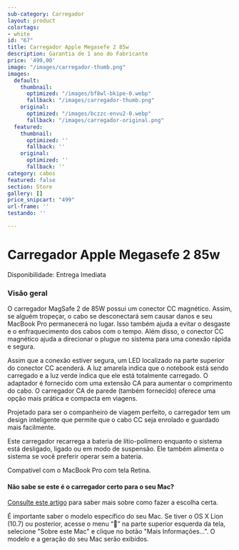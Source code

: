 ```yaml
---
sub-category: Carregador
layout: product
colortags:
- white
id: "67"
title: Carregador Apple Megasefe 2 85w
description: Garantia de 1 ano do Fabricante
price: '499,00'
image: "/images/carregador-thumb.png"
images:
  default:
    thumbnail:
      optimized: "/images/bf8wl-bkipe-0.webp"
      fallback: "/images/carregador-thumb.png"
    original:
      optimized: "/images/bczzc-envu2-0.webp"
      fallback: "/images/carregador-original.png"
  featured:
    thumbnail:
      optimized: ''
      fallback: ''
    original:
      optimized: ''
      fallback: ''
category: cabos
featured: false
section: Store
gallery: []
price_snipcart: "499"
url-frame: ''
testando: ''

---
```

# Carregador Apple Megasefe 2 85w

Disponibilidade: Entrega Imediata

### Visão geral

O carregador MagSafe 2 de 85W possui um conector CC magnético. Assim, se alguém tropeçar, o cabo se desconectará sem causar danos e seu MacBook Pro permanecerá no lugar. Isso também ajuda a evitar o desgaste e o enfraquecimento dos cabos com o tempo. Além disso, o conector CC magnético ajuda a direcionar o plugue no sistema para uma conexão rápida e segura.

Assim que a conexão estiver segura, um LED localizado na parte superior do conector CC acenderá. A luz amarela indica que o notebook está sendo carregado e a luz verde indica que ele está totalmente carregado. O adaptador é fornecido com uma extensão CA para aumentar o comprimento do cabo. O carregador CA de parede (também fornecido) oferece uma opção mais prática e compacta em viagens.

Projetado para ser o companheiro de viagem perfeito, o carregador tem um design inteligente que permite que o cabo CC seja enrolado e guardado mais facilmente.

Este carregador recarrega a bateria de lítio-polímero enquanto o sistema está desligado, ligado ou em modo de suspensão. Ele também alimenta o sistema se você preferir operar sem a bateria.

Compatível com o MacBook Pro com tela Retina.

#### Não sabe se este é o carregador certo para o seu Mac?

[Consulte este artigo](http://support.apple.com/kb/HT2346?viewlocale=pt_BR) para saber mais sobre como fazer a escolha certa.

É importante saber o modelo específico do seu Mac. Se tiver o OS X Lion (10.7) ou posterior, acesse o menu “” na parte superior esquerda da tela, selecione "Sobre este Mac" e clique no botão "Mais Informações...". O modelo e a geração do seu Mac serão exibidos.